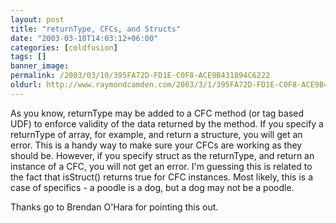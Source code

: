 ```yaml
---
layout: post
title: "returnType, CFCs, and Structs"
date: "2003-03-10T14:03:12+06:00"
categories: [coldfusion]
tags: []
banner_image: 
permalink: /2003/03/10/395FA72D-FD1E-C0F8-ACE9B431894C6222
oldurl: http://www.raymondcamden.com/2003/3/1/395FA72D-FD1E-C0F8-ACE9B431894C6222
---
```


As you know, returnType may be added to a CFC method (or tag based UDF) to enforce validity of the data returned by the method. If you specify a returnType of array, for example, and return a structure, you will get an error. This is a handy way to make sure your CFCs are working as they should be. However, if you specify struct as the returnType, and return an instance of a CFC, you will not get an error. I'm guessing this is related to the fact that isStruct()  returns true for CFC instances. Most likely, this is a case of specifics - a poodle is a dog, but a dog may not be a poodle.

Thanks go to Brendan O'Hara for pointing this out.
